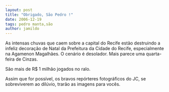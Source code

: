 ```yaml
---
layout: post
title: "Obrigado, São Pedro !"
date: 2006-12-19
tags: pedro manta,são
author: jamildo
---
```

As intensas chuvas que caem sobre a capital do Recife est&atilde;o destruindo a infeliz decora&ccedil;&atilde;o de Natal da Prefeitura da Cidade do Recife, especialmente na Agamenon Magalh&atilde;es. O cen&aacute;rio &eacute; desolador. Mais parece uma quarta-feira de Cinzas.

S&atilde;o mais de R$ 1 milh&atilde;o jogados no ralo.

Assim que for poss&iacute;vel, os bravos rep&oacute;rteres fotogr&aacute;ficos do JC, se sobreviverem ao dil&uacute;vio, trar&atilde;o as imagens para voc&ecirc;s.